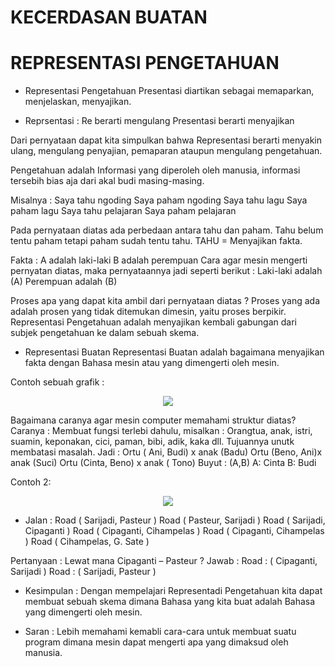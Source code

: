 # KECERDASAN BUATAN
# REPRESENTASI PENGETAHUAN

* Representasi Pengetahuan
Presentasi diartikan sebagai memaparkan, menjelaskan, menyajikan.

* Reprsentasi :
	Re berarti mengulang
	Presentasi berarti menyajikan

Dari pernyataan dapat kita simpulkan bahwa Representasi berarti menyakin ulang, mengulang penyajian, pemaparan ataupun mengulang pengetahuan.

Pengetahuan adalah Informasi yang diperoleh oleh manusia, informasi tersebih bias aja dari akal budi masing-masing.

Misalnya :
	Saya tahu ngoding
	Saya paham ngoding
	Saya tahu lagu
	Saya paham lagu
	Saya tahu pelajaran
	Saya paham pelajaran

Pada pernyataan diatas ada perbedaan antara tahu dan paham. Tahu belum tentu paham tetapi paham sudah tentu tahu.
TAHU = Menyajikan fakta.

Fakta :
 	A adalah laki-laki
    B adalah perempuan
Cara agar mesin mengerti pernyatan diatas, maka pernyataannya jadi seperti berikut :
	Laki-laki adalah (A)
	Perempuan adalah (B)

Proses apa yang dapat kita ambil dari pernyataan diatas ?
Proses yang ada adalah prosen yang tidak ditemukan dimesin, yaitu proses berpikir.
Representasi Pengetahuan adalah menyajikan kembali gabungan dari subjek pengetahuan ke dalam sebuah skema.

* Representasi Buatan
Representasi Buatan adalah bagaimana menyajikan fakta dengan Bahasa mesin atau yang dimengerti oleh mesin.

Contoh sebuah grafik :

<p align="center">
  <img src="../../img/gbr1.PNG">
</p>

Bagaimana caranya agar mesin computer memahami struktur diatas?
Caranya :
Membuat fungsi terlebi dahulu, misalkan :
Orangtua, anak, istri, suamin, keponakan, cici, paman, bibi, adik, kaka dll.
Tujuannya unutk membatasi masalah.
Jadi : Ortu ( Ani, Budi) x anak (Badu)
	Ortu (Beno, Ani)x anak (Suci)
	Ortu (Cinta, Beno) x anak ( Tono)
Buyut : (A,B)
	A: Cinta
	B: Budi

Contoh 2:

<p align="center">
  <img src="../../img/gbr2.PNG">
</p>

*	Jalan :
	Road ( Sarijadi, Pasteur )
	Road ( Pasteur, Sarijadi )
	Road ( Sarijadi, Cipaganti )
	Road ( Cipaganti, Cihampelas )
	Road ( Cipaganti, Cihampelas )
	Road ( Cihampelas, G. Sate )

Pertanyaan :
Lewat mana Cipaganti – Pasteur ?
Jawab :
Road : ( Cipaganti, Sarijadi )
Road : ( Sarijadi, Pasteur )

* Kesimpulan : 
Dengan mempelajari Representadi Pengetahuan kita dapat membuat sebuah skema dimana Bahasa yang kita buat adalah Bahasa yang dimengerti oleh mesin.

* Saran : 
Lebih memahami kemabli cara-cara untuk membuat suatu program dimana mesin dapat mengerti apa yang dimaksud oleh manusia.
